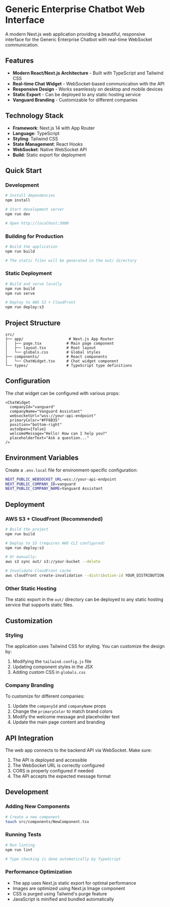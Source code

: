 # Generic Enterprise Chatbot Web Interface

A modern Next.js web application providing a beautiful, responsive interface for the Generic Enterprise Chatbot with real-time WebSocket communication.

## Features

- **Modern React/Next.js Architecture** - Built with TypeScript and Tailwind CSS
- **Real-time Chat Widget** - WebSocket-based communication with the API
- **Responsive Design** - Works seamlessly on desktop and mobile devices
- **Static Export** - Can be deployed to any static hosting service
- **Vanguard Branding** - Customizable for different companies

## Technology Stack

- **Framework**: Next.js 14 with App Router
- **Language**: TypeScript
- **Styling**: Tailwind CSS
- **State Management**: React Hooks
- **WebSocket**: Native WebSocket API
- **Build**: Static export for deployment

## Quick Start

### Development

```bash
# Install dependencies
npm install

# Start development server
npm run dev

# Open http://localhost:3000
```

### Building for Production

```bash
# Build the application
npm run build

# The static files will be generated in the out/ directory
```

### Static Deployment

```bash
# Build and serve locally
npm run build
npm run serve

# Deploy to AWS S3 + CloudFront
npm run deploy:s3
```

## Project Structure

```
src/
├── app/                    # Next.js App Router
│   ├── page.tsx           # Main page component
│   ├── layout.tsx         # Root layout
│   └── globals.css        # Global styles
├── components/            # React components
│   └── ChatWidget.tsx     # Chat widget component
└── types/                 # TypeScript type definitions
```

## Configuration

The chat widget can be configured with various props:

```tsx
<ChatWidget 
  companyId="vanguard"
  companyName="Vanguard Assistant"
  websocketUrl="wss://your-api-endpoint"
  primaryColor="#FF6B35"
  position="bottom-right"
  autoOpen={false}
  welcomeMessage="Hello! How can I help you?"
  placeholderText="Ask a question..."
/>
```

## Environment Variables

Create a `.env.local` file for environment-specific configuration:

```bash
NEXT_PUBLIC_WEBSOCKET_URL=wss://your-api-endpoint
NEXT_PUBLIC_COMPANY_ID=vanguard
NEXT_PUBLIC_COMPANY_NAME=Vanguard Assistant
```

## Deployment

### AWS S3 + CloudFront (Recommended)

```bash
# Build the project
npm run build

# Deploy to S3 (requires AWS CLI configured)
npm run deploy:s3

# Or manually:
aws s3 sync out/ s3://your-bucket --delete

# Invalidate CloudFront cache
aws cloudfront create-invalidation --distribution-id YOUR_DISTRIBUTION_ID --paths "/*"
```

### Other Static Hosting

The static export in the `out/` directory can be deployed to any static hosting service that supports static files.

## Customization

### Styling

The application uses Tailwind CSS for styling. You can customize the design by:

1. Modifying the `tailwind.config.js` file
2. Updating component styles in the JSX
3. Adding custom CSS in `globals.css`

### Company Branding

To customize for different companies:

1. Update the `companyId` and `companyName` props
2. Change the `primaryColor` to match brand colors
3. Modify the welcome message and placeholder text
4. Update the main page content and branding

## API Integration

The web app connects to the backend API via WebSocket. Make sure:

1. The API is deployed and accessible
2. The WebSocket URL is correctly configured
3. CORS is properly configured if needed
4. The API accepts the expected message format

## Development

### Adding New Components

```bash
# Create a new component
touch src/components/NewComponent.tsx
```

### Running Tests

```bash
# Run linting
npm run lint

# Type checking is done automatically by TypeScript
```

### Performance Optimization

- The app uses Next.js static export for optimal performance
- Images are optimized using Next.js Image component
- CSS is purged using Tailwind's purge feature
- JavaScript is minified and bundled automatically
